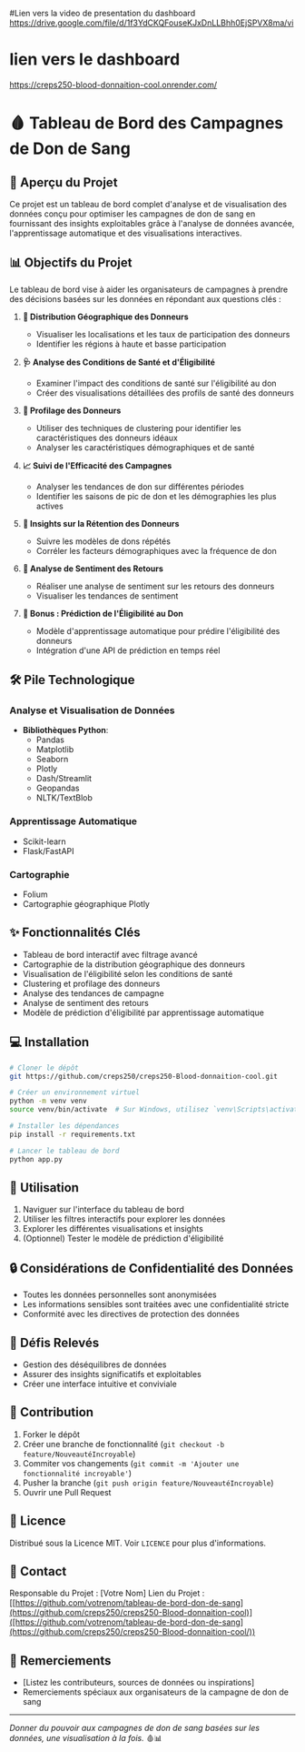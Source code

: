 #Lien vers la video de presentation du dashboard
https://drive.google.com/file/d/1f3YdCKQFouseKJxDnLLBhh0EjSPVX8ma/vi

# lien vers le dashboard
https://creps250-blood-donnaition-cool.onrender.com/

# 🩸 Tableau de Bord des Campagnes de Don de Sang

## 🎯 Aperçu du Projet

Ce projet est un tableau de bord complet d'analyse et de visualisation des données conçu pour optimiser les campagnes de don de sang en fournissant des insights exploitables grâce à l'analyse de données avancée, l'apprentissage automatique et des visualisations interactives.

## 📊 Objectifs du Projet

Le tableau de bord vise à aider les organisateurs de campagnes à prendre des décisions basées sur les données en répondant aux questions clés :

1. **📍 Distribution Géographique des Donneurs**
   - Visualiser les localisations et les taux de participation des donneurs
   - Identifier les régions à haute et basse participation

2. **🩺 Analyse des Conditions de Santé et d'Éligibilité**
   - Examiner l'impact des conditions de santé sur l'éligibilité au don
   - Créer des visualisations détaillées des profils de santé des donneurs

3. **👥 Profilage des Donneurs**
   - Utiliser des techniques de clustering pour identifier les caractéristiques des donneurs idéaux
   - Analyser les caractéristiques démographiques et de santé

4. **📈 Suivi de l'Efficacité des Campagnes**
   - Analyser les tendances de don sur différentes périodes
   - Identifier les saisons de pic de don et les démographies les plus actives

5. **🔁 Insights sur la Rétention des Donneurs**
   - Suivre les modèles de dons répétés
   - Corréler les facteurs démographiques avec la fréquence de don

6. **💬 Analyse de Sentiment des Retours**
   - Réaliser une analyse de sentiment sur les retours des donneurs
   - Visualiser les tendances de sentiment

7. **🤖 Bonus : Prédiction de l'Éligibilité au Don**
   - Modèle d'apprentissage automatique pour prédire l'éligibilité des donneurs
   - Intégration d'une API de prédiction en temps réel

## 🛠️ Pile Technologique

### Analyse et Visualisation de Données
- **Bibliothèques Python**:
  - Pandas
  - Matplotlib
  - Seaborn
  - Plotly
  - Dash/Streamlit
  - Geopandas
  - NLTK/TextBlob

### Apprentissage Automatique
- Scikit-learn
- Flask/FastAPI

### Cartographie
- Folium
- Cartographie géographique Plotly

## ✨ Fonctionnalités Clés

- Tableau de bord interactif avec filtrage avancé
- Cartographie de la distribution géographique des donneurs
- Visualisation de l'éligibilité selon les conditions de santé
- Clustering et profilage des donneurs
- Analyse des tendances de campagne
- Analyse de sentiment des retours
- Modèle de prédiction d'éligibilité par apprentissage automatique

## 💻 Installation

```bash
# Cloner le dépôt
git https://github.com/creps250/creps250-Blood-donnaition-cool.git

# Créer un environnement virtuel
python -m venv venv
source venv/bin/activate  # Sur Windows, utilisez `venv\Scripts\activate`

# Installer les dépendances
pip install -r requirements.txt

# Lancer le tableau de bord
python app.py
```

## 🚀 Utilisation

1. Naviguer sur l'interface du tableau de bord
2. Utiliser les filtres interactifs pour explorer les données
3. Explorer les différentes visualisations et insights
4. (Optionnel) Tester le modèle de prédiction d'éligibilité

## 🔒 Considérations de Confidentialité des Données

- Toutes les données personnelles sont anonymisées
- Les informations sensibles sont traitées avec une confidentialité stricte
- Conformité avec les directives de protection des données

## 🧩 Défis Relevés

- Gestion des déséquilibres de données
- Assurer des insights significatifs et exploitables
- Créer une interface intuitive et conviviale

## 🤝 Contribution

1. Forker le dépôt
2. Créer une branche de fonctionnalité (`git checkout -b feature/NouveautéIncroyable`)
3. Commiter vos changements (`git commit -m 'Ajouter une fonctionnalité incroyable'`)
4. Pusher la branche (`git push origin feature/NouveautéIncroyable`)
5. Ouvrir une Pull Request

## 📜 Licence

Distribué sous la Licence MIT. Voir `LICENCE` pour plus d'informations.

## 📧 Contact

Responsable du Projet : [Votre Nom]
Lien du Projet : [[https://github.com/votrenom/tableau-de-bord-don-de-sang](https://github.com/creps250/creps250-Blood-donnaition-cool)]([https://github.com/votrenom/tableau-de-bord-don-de-sang](https://github.com/creps250/creps250-Blood-donnaition-cool/))

## 🙏 Remerciements

- [Listez les contributeurs, sources de données ou inspirations]
- Remerciements spéciaux aux organisateurs de la campagne de don de sang

---

*Donner du pouvoir aux campagnes de don de sang basées sur les données, une visualisation à la fois.* 🩸📊
